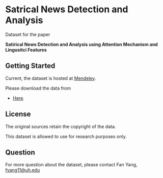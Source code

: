 # Satrical News Detection and Analysis

Dataset for the paper

**Satirical News Detection and Analysis using Attention Mechanism and Lingusitci Features** 

## Getting Started

Current, the dataset is hosted at [Mendeley](http://www.mendeley.com). 

Please download the data from 
* [Here](https://data.mendeley.com/datasets/hx3rzw5dwt/draft?a=377d5571-af17-4e61-bf77-1b77b88316de).

## License

The original sources retain the copyright of the data.

This dataset is allowed to use for research purposes only.

## Question

For more question about the dataset, please contact Fan Yang, fyang11@uh.edu
